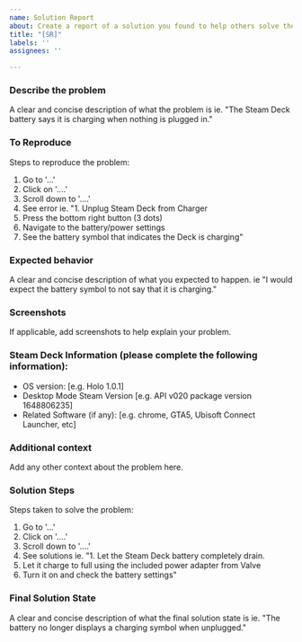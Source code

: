 ```yaml
---
name: Solution Report
about: Create a report of a solution you found to help others solve their problem
title: "[SR]"
labels: ''
assignees: ''

---
```


### **Describe the problem**
A clear and concise description of what the problem is ie. "The Steam Deck battery says it is charging when nothing is plugged in."

### **To Reproduce**
Steps to reproduce the problem:
1. Go to '...'
2. Click on '....'
3. Scroll down to '....'
4. See error
ie.
"1. Unplug Steam Deck from Charger
2. Press the bottom right button (3 dots)
3. Navigate to the battery/power settings
4. See the battery symbol that indicates the Deck is charging"

### **Expected behavior**
A clear and concise description of what you expected to happen. ie "I would expect the battery symbol to not say that it is charging."

### **Screenshots**
If applicable, add screenshots to help explain your problem.

### **Steam Deck Information (please complete the following information):**
 - OS version: [e.g. Holo 1.0.1]
 - Desktop Mode Steam Version [e.g. API v020 package version 1648806235]
 - Related Software (if any): [e.g. chrome, GTA5, Ubisoft Connect Launcher, etc]

### **Additional context**
Add any other context about the problem here.

### **Solution Steps**
Steps taken to solve the problem:
1. Go to '...'
2. Click on '....'
3. Scroll down to '....'
4. See solutions
ie.
"1. Let the Steam Deck battery completely drain.
2. Let it charge to full using the included power adapter from Valve
3. Turn it on and check the battery settings"

### **Final Solution State**
A clear and concise description of what the final solution state is ie. "The battery no longer displays a charging symbol when unplugged."
